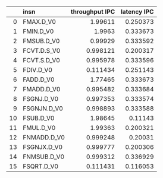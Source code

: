 |    | insn        |   throughput IPC |   latency IPC |
|---:|:------------|-----------------:|--------------:|
|  0 | FMAX.D_V0   |         1.99611  |      0.250373 |
|  1 | FMIN.D_V0   |         1.9963   |      0.333673 |
|  2 | FMSUB.D_V0  |         0.99929  |      0.333592 |
|  3 | FCVT.D.S_V0 |         0.998121 |      0.200317 |
|  4 | FCVT.S.D_V0 |         0.995978 |      0.333596 |
|  5 | FDIV.D_V0   |         0.111434 |      0.251143 |
|  6 | FADD.D_V0   |         1.77465  |      0.333673 |
|  7 | FMADD.D_V0  |         0.995482 |      0.333684 |
|  8 | FSGNJ.D_V0  |         0.997353 |      0.333574 |
|  9 | FSGNJN.D_V0 |         0.998893 |      0.333588 |
| 10 | FSUB.D_V0   |         1.98645  |      0.11143  |
| 11 | FMUL.D_V0   |         1.99363  |      0.200321 |
| 12 | FNMADD.D_V0 |         0.999248 |      0.20031  |
| 13 | FSGNJX.D_V0 |         0.999777 |      0.200306 |
| 14 | FNMSUB.D_V0 |         0.999312 |      0.336929 |
| 15 | FSQRT.D_V0  |         0.111431 |      0.116053 |